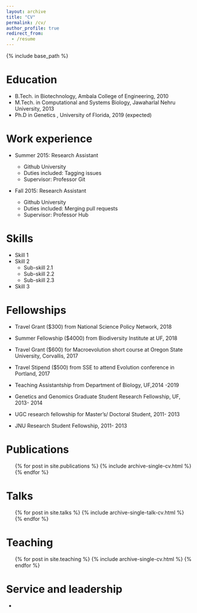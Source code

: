 ```yaml
---
layout: archive
title: "CV"
permalink: /cv/
author_profile: true
redirect_from:
  - /resume
---
```


{% include base_path %}

Education
======
* B.Tech. in Biotechnology, Ambala College of Engineering, 2010 
* M.Tech. in  Computational and Systems Biology, Jawaharlal Nehru University, 2013
* Ph.D in Genetics , University of Florida, 2019 (expected)


Work experience
======
* Summer 2015: Research Assistant
  * Github University
  * Duties included: Tagging issues
  * Supervisor: Professor Git

* Fall 2015: Research Assistant
  * Github University
  * Duties included: Merging pull requests
  * Supervisor: Professor Hub
  
Skills
======
* Skill 1
* Skill 2
  * Sub-skill 2.1
  * Sub-skill 2.2
  * Sub-skill 2.3
* Skill 3

Fellowships
======

* Travel Grant ($300) from National Science Policy Network, 2018

* Summer Fellowship ($4000) from Biodiversity Institute at UF, 2018

* Travel Grant ($600) for Macroevolution short course at Oregon State University, Corvallis, 2017

* Travel Stipend ($500) from SSE to attend Evolution conference in Portland, 2017

* Teaching Assistantship from Department of Biology, UF,2014 -2019

* Genetics and Genomics Graduate Student Research Fellowship, UF, 2013- 2014

* UGC research fellowship for Master’s/ Doctoral Student, 2011- 2013

* JNU Research Student Fellowship, 2011- 2013

Publications
======
  <ul>{% for post in site.publications %}
    {% include archive-single-cv.html %}
  {% endfor %}</ul>
  
Talks
======
  <ul>{% for post in site.talks %}
    {% include archive-single-talk-cv.html %}
  {% endfor %}</ul>
  
Teaching
======
  <ul>{% for post in site.teaching %}
    {% include archive-single-cv.html %}
  {% endfor %}</ul>
  
Service and leadership
======
* 
